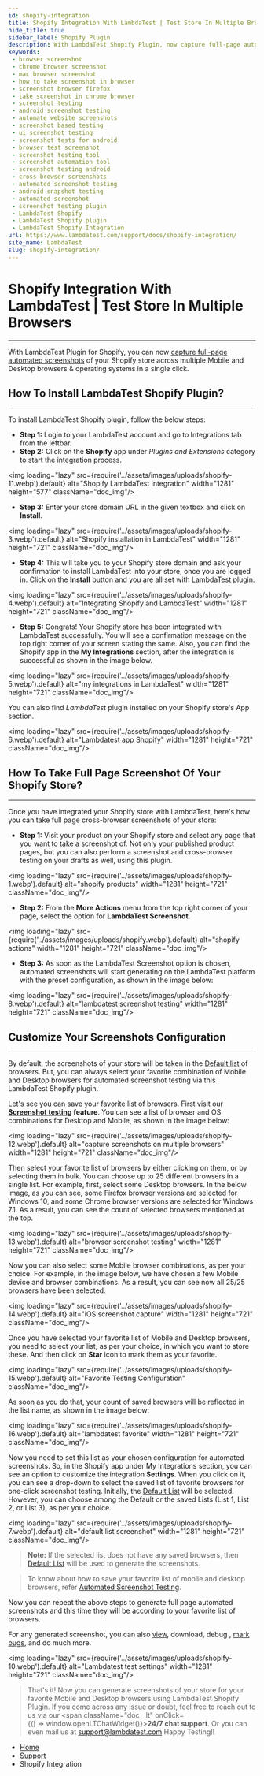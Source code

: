 ```yaml
---
id: shopify-integration
title: Shopify Integration With LambdaTest | Test Store In Multiple Browsers
hide_title: true
sidebar_label: Shopify Plugin
description: With LambdaTest Shopify Plugin, now capture full-page automated screenshots of your Shopify store across multiple browsers & operating systems in a single click
keywords:
 - browser screenshot
 - chrome browser screenshot
 - mac browser screenshot
 - how to take screenshot in browser
 - screenshot browser firefox
 - take screenshot in chrome browser
 - screenshot testing
 - android screenshot testing
 - automate website screenshots
 - screenshot based testing
 - ui screenshot testing
 - screenshot tests for android
 - browser test screenshot
 - screenshot testing tool
 - screenshot automation tool
 - screenshot testing android
 - cross-browser screenshots
 - automated screenshot testing
 - android snapshot testing
 - automated screenshot
 - screenshot testing plugin
 - LambdaTest Shopify
 - LambdaTest Shopify plugin
 - LambdaTest Shopify Integration
url: https://www.lambdatest.com/support/docs/shopify-integration/
site_name: LambdaTest
slug: shopify-integration/
---
```


<script type="application/ld+json"
      dangerouslySetInnerHTML={{ __html: JSON.stringify({
       "@context": "https://schema.org",
        "@type": "BreadcrumbList",
        "itemListElement": [{
          "@type": "ListItem",
          "position": 1,
          "name": "LambdaTest",
          "item": "https://www.lambdatest.com"
        },{
          "@type": "ListItem",
          "position": 2,
          "name": "Support",
          "item": "https://www.lambdatest.com/support/docs/"
        },{
          "@type": "ListItem",
          "position": 3,
          "name": "Shopify Integration",
          "item": "https://www.lambdatest.com/support/docs/shopify-integration/"
        }]
      })
    }}
></script>

# Shopify Integration With LambdaTest | Test Store In Multiple Browsers

* * *
With LambdaTest Plugin for Shopify, you can now [capture full-page automated screenshots](https://www.lambdatest.com/full-page-screen-capture) of your Shopify store across multiple Mobile and Desktop browsers & operating systems in a single click.
## How To Install LambdaTest Shopify Plugin?
* * *
To install LambdaTest Shopify plugin, follow the below steps:
- **Step 1:** Login to your LambdaTest account and go to Integrations tab from the leftbar.
- **Step 2:** Click on the **Shopify** app under _Plugins and Extensions_ category to start the integration process.

<img loading="lazy" src={require('../assets/images/uploads/shopify-11.webp').default} alt="Shopify LambdaTest integration" width="1281" height="577" className="doc_img"/>

- **Step 3:** Enter your store domain URL in the given textbox and click on **Install**.

<img loading="lazy" src={require('../assets/images/uploads/shopify-3.webp').default} alt="Shopify installation in LambdaTest" width="1281" height="721" className="doc_img"/>

- **Step 4:** This will take you to your Shopify store domain and ask your confirmation to install LambdaTest into your store, once you are logged in. Click on the **Install** button and you are all set with LambdaTest plugin.

<img loading="lazy" src={require('../assets/images/uploads/shopify-4.webp').default} alt="Integrating Shopify and LambdaTest" width="1281" height="721" className="doc_img"/>

- **Step 5:** Congrats! Your Shopify store has been integrated with LambdaTest successfully. You will see a confirmation message on the top right corner of your screen stating the same. Also, you can find the Shopify app in the **My Integrations** section, after the integration is successful as shown in the image below.

<img loading="lazy" src={require('../assets/images/uploads/shopify-5.webp').default} alt="my integrations in LambdaTest" width="1281" height="721" className="doc_img"/>

You can also find *LambdaTest* plugin installed on your Shopify store's App section.

<img loading="lazy" src={require('../assets/images/uploads/shopify-6.webp').default} alt="Lambdatest app Shopify" width="1281" height="721" className="doc_img"/>

## How To Take Full Page Screenshot Of Your Shopify Store?
* * *
Once you have integrated your Shopify store with LambdaTest, here's how you can take full page cross-browser screenshots of your store:

- **Step 1:** Visit your product on your Shopify store and select any page that you want to take a screenshot of. Not only your published product pages, but you can also perform a screenshot and cross-browser testing on your drafts as well, using this plugin.

<img loading="lazy" src={require('../assets/images/uploads/shopify-1.webp').default} alt="shopify products" width="1281" height="721" className="doc_img"/>

- **Step 2:** From the **More Actions** menu from the top right corner of your page, select the option for **LambdaTest Screenshot**.

<img loading="lazy" src={require('../assets/images/uploads/shopify.webp').default} alt="shopify actions" width="1281" height="721" className="doc_img"/>

- **Step 3:** As soon as the LambdaTest Screenshot option is chosen, automated screenshots will start generating on the LambdaTest platform with the preset configuration, as shown in the image below:

<img loading="lazy" src={require('../assets/images/uploads/shopify-8.webp').default} alt="lambdatest screenshot testing" width="1281" height="721" className="doc_img"/>

## Customize Your Screenshots Configuration
* * *
By default, the screenshots of your store will be taken in the [Default list](/docs/default-list-of-mobile-and-desktop-browsers-for-automated-screenshot-testing/) of browsers. But, you can always select your favorite combination of Mobile and Desktop browsers for automated screenshot testing via this LambdaTest Shopify plugin.

Let's see you can save your favorite list of browsers. First visit our **[Screenshot testing](https://www.lambdatest.com/support/docs/automated-screenshot-testing/) feature**. You can see a list of browser and OS combinations for Desktop and Mobile, as shown in the image below:

<img loading="lazy" src={require('../assets/images/uploads/shopify-12.webp').default} alt="capture screenshots on multiple browsers" width="1281" height="721" className="doc_img"/>

Then select your favorite list of browsers by either clicking on them, or by selecting them in bulk. You can choose up to 25 different browsers in a single list. For example, first, select some Desktop browsers. In the below image, as you can see, some Firefox browser versions are selected for Windows 10, and some Chrome browser versions are selected for Windows 7.1. As a result, you can see the count of selected browsers mentioned at the top.

<img loading="lazy" src={require('../assets/images/uploads/shopify-13.webp').default} alt="browser screenshot testing" width="1281" height="721" className="doc_img"/>

Now you can also select some Mobile browser combinations, as per your choice. For example, in the image below, we have chosen a few Mobile device and browser combinations. As a result, you can see now all 25/25 browsers have been selected.

<img loading="lazy" src={require('../assets/images/uploads/shopify-14.webp').default} alt="iOS screenshot capture" width="1281" height="721" className="doc_img"/>

Once you have selected your favorite list of Mobile and Desktop browsers, you need to select your list, as per your choice, in which you want to store these. And then click on **Star** icon to mark them as your favorite.

<img loading="lazy" src={require('../assets/images/uploads/shopify-15.webp').default} alt="Favorite Testing Configuration"  className="doc_img"/>

As soon as you do that, your count of saved browsers will be reflected in the list name, as shown in the image below:

<img loading="lazy" src={require('../assets/images/uploads/shopify-16.webp').default} alt="lambdatest favorite" width="1281" height="721" className="doc_img"/>

Now you need to set this list as your chosen configuration for automated screenshots. So, in the Shopify app under My Integrations section, you can see an option to customize the integration **Settings**. When you click on it, you can see a drop-down to select the saved list of favorite browsers for one-click screenshot testing. Initially, the [Default List](/docs/default-list-of-mobile-and-desktop-browsers-for-automated-screenshot-testing/) will be selected. However, you can choose among the Default or the saved Lists (List 1, List 2, or List 3), as per your choice.

<img loading="lazy" src={require('../assets/images/uploads/shopify-7.webp').default} alt="default list screenshot" width="1281" height="721" className="doc_img"/>

> **Note:** If the selected list does not have any saved browsers, then [Default List](/docs/default-list-of-mobile-and-desktop-browsers-for-automated-screenshot-testing/) will be used to generate the screenshots.

>To know about how to save your favorite list of mobile and desktop browsers, refer [Automated Screenshot Testing](/docs/automated-screenshot-testing/).

Now you can repeat the above steps to generate full page automated screenshots and this time they will be according to your favorite list of browsers.

For any generated screenshot, you can also [view](/docs/automated-screenshot-testing/), download, debug , [mark bugs](/docs/mark-as-bug-in-screenshot-testing/), and do much more.

<img loading="lazy" src={require('../assets/images/uploads/shopify-10.webp').default} alt="Lambdatest test settings" width="1281" height="721" className="doc_img"/>

> That's it! Now you can generate screenshots of your store for your favorite Mobile and Desktop browsers using LambdaTest Shopify Plugin. If you come across any issue or doubt, feel free to reach out to us via our <span className="doc__lt" onClick={() => window.openLTChatWidget()}>**24/7 chat support**</span>. Or you can even mail us at [support@lambdatest.com](mailto:support@lambdatest.com) Happy Testing!!

<nav aria-label="breadcrumbs">
  <ul className="breadcrumbs">
    <li className="breadcrumbs__item">
      <a className="breadcrumbs__link" href="https://www.lambdatest.com">Home</a>
    </li>
    <li className="breadcrumbs__item">
      <a className="breadcrumbs__link" target="_ self" href="https://www.lambdatest.com/support/docs/">Support</a>
    </li>
    <li className="breadcrumbs__item breadcrumbs__item--active">
      <span className="breadcrumbs__link">Shopify Integration</span>
    </li>
  </ul>
</nav>